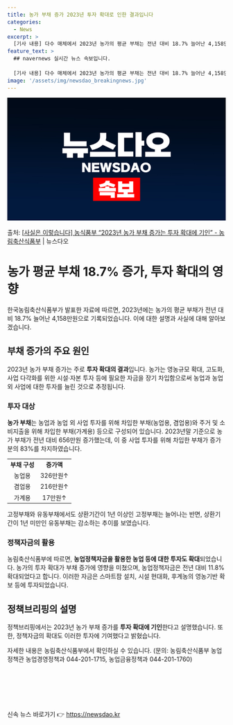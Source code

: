 ```yaml
---
title: 농가 부채 증가 2023년 투자 확대로 인한 결과입니다
categories:
  - News
excerpt: >
  [기사 내용] 다수 매체에서 2023년 농가의 평균 부채는 전년 대비 18.7% 늘어난 4,158만원, 역대…
feature_text: >
  ## navernews 실시간 뉴스 속보입니다.

  [기사 내용] 다수 매체에서 2023년 농가의 평균 부채는 전년 대비 18.7% 늘어난 4,158만원, 역대…
image: '/assets/img/newsdao_breakingnews.jpg'
---
```


![뉴스다오 속보](/assets/img/newsdao_breakingnews.jpg)

<p>출처: <a href="https://newsdao.kr/3937" rel="dofollow">[사실은 이렇습니다] 농식품부 “2023년 농가 부채 증가는 투자 확대에 기인” - 농림축산식품부</a> | 뉴스다오</p>

<h1>농가 평균 부채 18.7% 증가, 투자 확대의 영향</h1>
<p data-ke-size="size16">한국농림축산식품부가 발표한 자료에 따르면, 2023년에는 농가의 평균 부채가 전년 대비 18.7% 늘어난 4,158만원으로 기록되었습니다. 이에 대한 설명과 사실에 대해 알아보겠습니다.</p>

<h2 data-ke-size="size26">부채 증가의 주요 원인</h2>
<p data-ke-size="size16">2023년 농가 부채 증가는 주로 <b>투자 확대의 결과</b>입니다. 농가는 영농규모 확대, 고도화, 사업 다각화를 위한 시설·자본 투자 등에 필요한 자금을 장기 차입함으로써 농업과 농업 외 사업에 대한 투자를 늘린 것으로 추정됩니다.</p>

<h3>투자 대상</h3>
<p data-ke-size="size16"><b>농가 부채</b>는 농업과 농업 외 사업 투자를 위해 차입한 부채(농업용, 겸업용)와 주거 및 소비지출을 위해 차입한 부채(가계용) 등으로 구성되어 있습니다. 2023년말 기준으로 농가 부채가 전년 대비 656만원 증가했는데, 이 중 사업 투자를 위해 차입한 부채가 증가분의 83%를 차지하였습니다.</p>

<table>
	<tr>
		<td style="text-align: center; height: 17px;"><b>부채 구성</b></td>
		<td style="text-align: center; height: 17px;"><b>증가액</b></td>
	</tr>
	<tr>
		<td style="text-align: center; height: 17px;">농업용</td>
		<td style="text-align: center; height: 17px;">326만원↑</td>
	</tr>
	<tr>
		<td style="text-align: center; height: 17px;">겸업용</td>
		<td style="text-align: center; height: 17px;">216만원↑</td>
	</tr>
	<tr>
		<td style="text-align: center; height: 17px;">가계용</td>
		<td style="text-align: center; height: 17px;">17만원↑</td>
	</tr>
</table>

<p data-ke-size="size16">고정부채와 유동부채에서도 상환기간이 1년 이상인 고정부채는 늘어나는 반면, 상환기간이 1년 미만인 유동부채는 감소하는 추이를 보였습니다.</p>

<h3>정책자금의 활용</h3>
<p data-ke-size="size16">농림축산식품부에 따르면, <b>농업정책자금을 활용한 농업 등에 대한 투자도 확대</b>되었습니다. 농가의 투자 확대가 부채 증가에 영향을 미쳤으며, 농업정책자금은 전년 대비 11.8% 확대되었다고 합니다. 이러한 자금은 스마트팜 설치, 시설 현대화, 후계농의 영농기반 확보 등에 투자되었습니다.</p>

<h2 data-ke-size="size26">정책브리핑의 설명</h2>
<p data-ke-size="size16">정책브리핑에서는 2023년 농가 부채 증가를 <b>투자 확대에 기인</b>한다고 설명했습니다. 또한, 정책자금의 확대도 이러한 투자에 기여했다고 밝혔습니다.</p>
<p data-ke-size="size16">자세한 내용은 농림축산식품부에서 확인하실 수 있습니다. (문의: 농림축산식품부 농업정책관 농업경영정책과 044-201-1715, 농업금융정책과 044-201-1760)</p>
<p data-ke-size="size16">&nbsp;</p>
<p data-ke-size="size16">&nbsp;</p>
<p data-ke-size="size16">&nbsp;</p> 

신속 뉴스 바로가기 👉 <a href="https://newsdao.kr" rel="dofollow">https://newsdao.kr</a>


